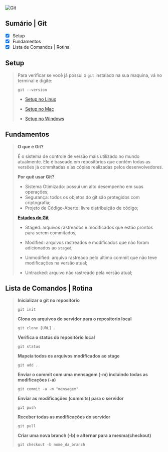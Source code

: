 
![Git](https://img.shields.io/badge/git-%23F05033.svg?style=for-the-badge&logo=git&logoColor=white)

## Sumário | Git

- [x] Setup
- [x] Fundamentos
- [x] Lista de Comandos | Rotina

## Setup

> Para verificar se você já possui o `git` instalado na sua maquina, vá no terminal e digite:
>
>     git --version 
>
> - [Setup no Linux](https://git-scm.com/download/linux)
>
> - [Setup no Mac](https://git-scm.com/download/mac)
>
> - [Setup no Windows](https://git-scm.com/download/windows)

## Fundamentos

> **O que é Git?**
> 
> É o sistema de controle de versão mais utilizado no mundo atualmente. Ele é baseado em repositórios que contém todas as versões já commitadas e as cópias realizadas pelos desenvolvedores.
>
> **Por quê usar Git?**
>
> - Sistema Otimizado: possui um alto desempenho em suas operações;
> - Segurança: todos os objetos do git são protegidos com criptografia;
> - Projeto de Código-Aberto: livre distribuição de código;
>
> **[Estados do Git](https://petcomputacaoufrgs.github.io/intro-ao-git/staging-area.html#:~:text=A%20staging%20area%20%C3%A9%20o,podem%20estar%20em%20quatro%20estados)**
> 
> - Staged: arquivos rastreados e modificados que estão prontos para serem commitados;
>   
> - Modified: arquivos rastreados e modificados que não foram adicionados ao `staged`;
>
> - Unmodified: arquivo rastreado pelo último commit que não teve modificações na versão atual;
>   
> - Untracked: arquivo não rastreado pela versão atual;
>
> 


## Lista de Comandos | Rotina 

> **Inicializar o git no repositório**
>
>     git init
>   
> **Clona os arquivos do servidor para o repositorio local**
>
>     git clone [URL] .
>
> **Verifica o status do repositório local**
>
>     git status
>
> **Mapeia todos os arquivos modificados ao stage**
>
>     git add .
>    
> **Enviar o commit com uma mensagem (-m) incluindo todas as modificações (-a)**
> 
>     git commit -a -m "mensagem"
> 
> **Enviar as modificações (commits) para o servidor**
> 
>     git push
> 
> **Receber todas as modificações do servidor**
> 
>     git pull
> 
> 
> 
> **Criar uma nova branch (-b) e alternar para a mesma(checkout)**
> 
>     git checkout -b nome_da_branch
>
